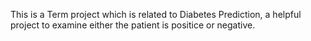 This is a Term project which is related to Diabetes Prediction, a helpful project to examine either the patient is positice or negative. 
